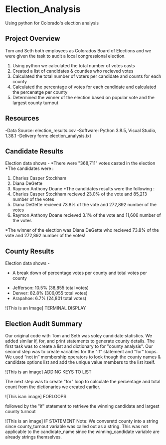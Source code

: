 # Election_Analysis
Using python for Colorado's election analysis
## Project Overview 
Tom and Seth both employees as Colorados Board of Elections and we were given the task to audit a local congressional election.

1. Using python we calculated the total number of votes casts
2. Created a list of candidates & counties who recieved votes
3. Calculated the total number of voters per candidate and counts for each county
4. Calculated the percentage of votes for each candidate and calculated the percenatge per county
5. Determined the winner of the election based on popular vote and the largest county turnout

## Resources
-Data Source: election_results.csv
-Software: Python 3.8.5, Visual Studio, 1.38.1
-Delivery form: election_analysis.txt

## Candidate Results 
Election data shows -
*There were "368,711" votes casted in the election
*The candidates were :
1) Charles Casper Stockham
2) Diana DeGette 
3) Raymon Anthony Doane
*The candidates results were the following :
1) Charles Casper Stockham recieved 23.0% of the vote and 85,213 number of the votes 
2) Diana DeGette recieved 73.8% of the vote and 272,892 number of the votes
3) Raymon Anthony Doane recieved 3.1% of the vote and 11,606 number of the votes

*The winner of the election was Diana DeGette who recieved 73.8% of the vote and 272,892 number of the votes!

## County Results
Election data shows -
* A break down of percentage votes per county and total votes per county
- Jefferson: 10.5% (38,855 total votes)
- Denver: 82.8% (306,055 total votes)
- Arapahoe: 6.7% (24,801 total votes)

!{This is an Image] TERMINAL DISPLAY 


## Election Audit Summary
Our original code with Tom and Seth was soley candidate statistics. We added similar if, for, and print statements to generate county details. 
The first task was to create a list and dictionary to for "county analysis". Our second step was to create variables for the "if" statement and "for" loops. We used “not in” membership operators to look though the county names & candidate options list and add the unique value members to the list itself. 

![This is an image] ADDING KEYS TO  LIST 

The next step was to create "for" loop to calculate the percentage and total count from the dictionaries we created earlier. 

![This isan image] FORLOOPS

followed by the "if" statement to retrieve the winning candidate and largest county turnout

![This is an image] IF STATEMENT 
Note: We converetd county into a string since county_turnout variable was called out as a string. This was not applicable to the candidate_name since the winning_candidate variable are already strings themselves. 



